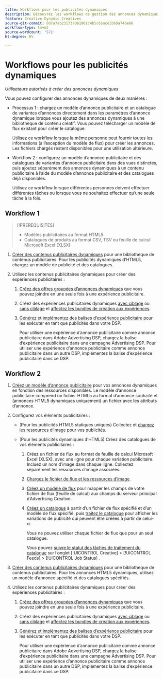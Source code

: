 ```yaml
---
title: Workflows pour les publicités dynamiques
description: Découvrez les workflows de gestion des annonces dynamiques.
feature: Creative Dynamic Creatives
source-git-commit: 0d7a7ab23173a061961c4b5c66ace5b69a746e86
workflow-type: tm+mt
source-wordcount: '571'
ht-degree: 0%

---
```


# Workflows pour les publicités dynamiques

*Utilisateurs autorisés à créer des annonces dynamiques*

Vous pouvez configurer des annonces dynamiques de deux manières :

* Processus 1 : chargez un modèle d’annonce publicitaire et un catalogue de variantes d’annonces directement dans les paramètres d’annonce dynamique lorsque vous ajoutez des annonces dynamiques à une bibliothèque de contenu créatif. Vous pouvez télécharger un modèle de flux existant pour créer le catalogue.

  Utilisez ce workflow lorsque la même personne peut fournir toutes les informations (à l’exception du modèle de flux) pour créer les annonces. Les fichiers chargés restent disponibles pour une utilisation ultérieure.

* Workflow 2 : configurez un modèle d’annonce publicitaire et des catalogues de variantes d’annonce publicitaire dans des vues distinctes, puis ajoutez séparément des annonces dynamiques à un contenu publicitaire à l’aide du modèle d’annonce publicitaire et des catalogues déjà disponibles.

  Utilisez ce workflow lorsque différentes personnes doivent effectuer différentes tâches ou lorsque vous ne souhaitez effectuer qu’une seule tâche à la fois.

## Workflow 1

>[!PREREQUISITES]
>
>* Modèles publicitaires au format HTML5
>* Catalogues de produits au format CSV, TSV ou feuille de calcul Microsoft Excel (XLSX)

1. [Créer des contenus publicitaires dynamiques](/help/creative/creative-libraries/creative-add-dynamic.md) pour une bibliothèque de contenus publicitaires. Pour les publicités dynamiques d’HTML5, chargez un modèle de publicité et des catalogues.

1. Utilisez les contenus publicitaires dynamiques pour créer des expériences publicitaires :

   1. [Créez des offres groupées d’annonces dynamiques](/help/creative/creative-libraries/bundle-manage.md) que vous pouvez joindre en une seule fois à une expérience publicitaire.

   1. Créez des expériences publicitaires dynamiques [avec ciblage](/help/creative/experiences/experience-create-targeting.md) ou [sans ciblage](/help/creative/experiences/experience-create-no-targeting.md) et [affectez les bundles de création aux expériences](/help/creative/experiences/experience-assign-creative-bundles.md).

   1. [Générez et implémentez des balises d’expérience publicitaire](/help/creative/experiences/experience-tag-export.md) pour les exécuter en tant que publicités dans votre DSP.

      Pour utiliser une expérience d’annonce publicitaire comme annonce publicitaire dans Adobe Advertising DSP, chargez la balise d’expérience publicitaire dans une campagne Advertising DSP. Pour utiliser une expérience d’annonce publicitaire comme annonce publicitaire dans un autre DSP, implémentez la balise d’expérience publicitaire dans ce DSP.

## Workflow 2

1. [Créez un modèle d’annonce publicitaire](/help/creative/ad-templates/ad-template-manage.md) pour vos annonces dynamiques en fonction des ressources disponibles. Le modèle d’annonce publicitaire comprend un fichier HTML5 au format d’annonce souhaité et (annonces HTML5 dynamiques uniquement) un fichier avec les attributs d’annonce.

1. Configurez vos éléments publicitaires :

   * (Pour les publicités HTML5 statiques uniques) Collectez et [chargez les ressources d’image](/help/creative/feeds/asset-manage.md) pour vos publicités.

   * (Pour les publicités dynamiques d’HTML5) Créez des catalogues de vos éléments publicitaires :

      1. Créez un fichier de flux au format de feuille de calcul Microsoft Excel (XLSX), avec une ligne pour chaque variation publicitaire. Incluez un nom d’image dans chaque ligne. Collectez séparément les ressources d’image associées.

      1. [Chargez le fichier de flux et les ressources d’image](/help/creative/feeds/asset-manage.md).

      1. [Créez un modèle de flux](/help/creative/feeds/feed-template-manage.md) pour mapper les champs de votre fichier de flux (feuille de calcul) aux champs du serveur principal d’Advertising Creative.

      1. [Créez un catalogue](/help/creative/feeds/catalog-manage.md#feed-catalog-create) à partir d’un fichier de flux spécifié et d’un modèle de flux spécifié, puis [traitez le catalogue](/help/creative/feeds/catalog-manage.md#feed-catalog-process) pour afficher les variations de publicité qui peuvent être créées à partir de celui-ci.

         Vous ne pouvez utiliser chaque fichier de flux que pour un seul catalogue.

         Vous pouvez [suivre le statut des tâches de traitement du catalogue](/help/creative/feeds/job-status-track.md) sur l’onglet [!UICONTROL Creative] > [!UICONTROL Feeds] > [!UICONTROL Job Status] .

1. [Créer des contenus publicitaires dynamiques](/help/creative/creative-libraries/creative-add-dynamic.md) pour une bibliothèque de contenus publicitaires. Pour les annonces HTML5 dynamiques, utilisez un modèle d’annonce spécifié et des catalogues spécifiés.

1. Utilisez les contenus publicitaires dynamiques pour créer des expériences publicitaires :

   1. [Créez des offres groupées d’annonces dynamiques](/help/creative/creative-libraries/bundle-manage.md) que vous pouvez joindre en une seule fois à une expérience publicitaire.

   1. Créez des expériences publicitaires dynamiques [avec ciblage](/help/creative/experiences/experience-create-targeting.md) ou [sans ciblage](/help/creative/experiences/experience-create-no-targeting.md) et [affectez les bundles de création aux expériences](/help/creative/experiences/experience-assign-creative-bundles.md).

   1. [Générez et implémentez des balises d’expérience publicitaire](/help/creative/experiences/experience-tag-export.md) pour les exécuter en tant que publicités dans votre DSP.

      Pour utiliser une expérience d’annonce publicitaire comme annonce publicitaire dans Adobe Advertising DSP, chargez la balise d’expérience publicitaire dans une campagne Advertising DSP. Pour utiliser une expérience d’annonce publicitaire comme annonce publicitaire dans un autre DSP, implémentez la balise d’expérience publicitaire dans ce DSP.
